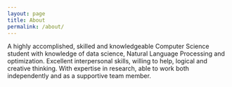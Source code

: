 ```yaml
---
layout: page
title: About
permalink: /about/
---
```


A highly accomplished, skilled and knowledgeable Computer Science student with knowledge 
of data science, Natural Language Processing and optimization. Excellent interpersonal skills,
willing to help, logical and creative thinking. With expertise in research, able to work both 
independently and as a supportive team member.  



### 